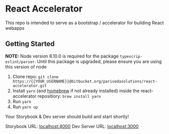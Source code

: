 # React Accelerator

This repo is intended to serve as a bootstrap / accelerator for building React webapps

## Getting Started

**NOTE:** Node version 8.10.0 is required for the package `typescrip-eslint/parser`. Until this package is upgraded, please ensure you are using this version of node

1. Clone repo: `git clone https://{{YOUR_USERNAME}}@bitbucket.org/parivedasolutions/react-accelerator.git`
2. Install `yarn` (and [homebrew](https://brew.sh/) if not already installed) inside the react-accelerator repositiory: `brew install yarn`
3. Run `yarn`
4. Run `yarn up`

Your Storybook & Dev server should build and start shortly!

Storybook URL: [localhost:4000](localhost:4000)
Dev Server URL: [localhost:3000](localhost:3000)
